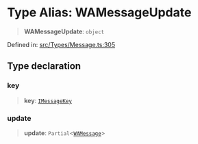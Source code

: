 # Type Alias: WAMessageUpdate

> **WAMessageUpdate**: `object`

Defined in: [src/Types/Message.ts:305](https://github.com/Fokusdotid/Baileys/blob/f4c7971f59af0b012f8de667e7a21ae12f7bbf19/src/Types/Message.ts#L305)

## Type declaration

### key

> **key**: [`IMessageKey`](../namespaces/proto/interfaces/IMessageKey.md)

### update

> **update**: `Partial`\<[`WAMessage`](WAMessage.md)\>

